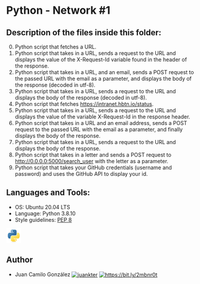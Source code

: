 # Python - Network #1

## Description of the files inside this folder:

0. Python script that fetches a URL.
1. Python script that takes in a URL, sends a request to the URL and displays the value of the X-Request-Id variable found in the header of the response.
2. Python script that takes in a URL, and an email, sends a POST request to the passed URL with the email as a parameter, and displays the body of the response (decoded in utf-8).
3. Python script that takes in a URL, sends a request to the URL and displays the body of the response (decoded in utf-8).
4. Python script that fetches https://intranet.hbtn.io/status.
5. Python script that takes in a URL, sends a request to the URL and displays the value of the variable X-Request-Id in the response header.
6. Python script that takes in a URL and an email address, sends a POST request to the passed URL with the email as a parameter, and finally displays the body of the response.
7. Python script  that takes in a URL, sends a request to the URL and displays the body of the response.
8. Python script that takes in a letter and sends a POST request to http://0.0.0.0:5000/search_user with the letter as a parameter.
9. Python script that takes your GitHub credentials (username and password)
and uses the GitHub API to display your id.

## Languages and Tools:

- OS: Ubuntu 20.04 LTS
- Language: Python 3.8.10
- Style guidelines: [PEP 8](https://www.python.org/dev/peps/pep-0008/)

<p align="left"> <a href="https://www.python.org" target="_blank" rel="noreferrer"> <img src="https://raw.githubusercontent.com/devicons/devicon/master/icons/python/python-original.svg" alt="python" width="40" height="40"/> </a> </p>


## Author

- Juan Camilo González <a href="https://twitter.com/juankter" target="blank"><img align="center" src="https://raw.githubusercontent.com/rahuldkjain/github-profile-readme-generator/master/src/images/icons/Social/twitter.svg" alt="juankter" height="30" width="40" /></a>
<a href="https://bit.ly/2MBNR0t" target="blank"><img align="center" src="https://raw.githubusercontent.com/rahuldkjain/github-profile-readme-generator/master/src/images/icons/Social/linked-in-alt.svg" alt="https://bit.ly/2mbnr0t" height="30" width="40" /></a>
